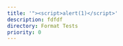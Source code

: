 ```yaml
---
title: '"><script>alert(1)</script>'
description: fdfdf
directory: Format Tests
priority: 0
---
```



